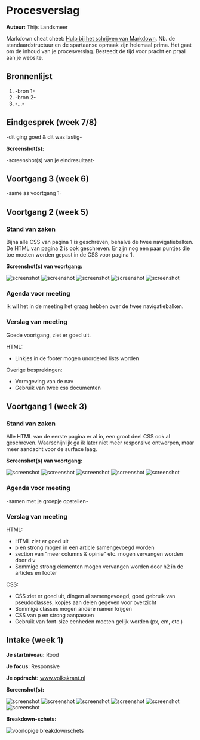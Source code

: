# Procesverslag
**Auteur:** Thijs Landsmeer

Markdown cheat cheet: [Hulp bij het schrijven van Markdown](https://github.com/adam-p/markdown-here/wiki/Markdown-Cheatsheet). Nb. de standaardstructuur en de spartaanse opmaak zijn helemaal prima. Het gaat om de inhoud van je procesverslag. Besteedt de tijd voor pracht en praal aan je website.



## Bronnenlijst
1. -bron 1-
2. -bron 2-
3. -...-



## Eindgesprek (week 7/8)

-dit ging goed & dit was lastig-

**Screenshot(s):**

-screenshot(s) van je eindresultaat-



## Voortgang 3 (week 6)

-same as voortgang 1-



## Voortgang 2 (week 5)

### Stand van zaken

Bijna alle CSS van pagina 1 is geschreven, behalve de twee navigatiebalken. De HTML van pagina 2 is ook geschreven. Er zijn nog een paar puntjes die toe moeten worden gepast in de CSS voor pagina 1.

**Screenshot(s) van voortgang:**

![screenshot](https://github.com/thijsla/FED/blob/master/images/Schermopname%20(513).png)
![screenshot](https://github.com/thijsla/FED/blob/master/images/Schermopname%20(514).png)
![screenshot](https://github.com/thijsla/FED/blob/master/images/Schermopname%20(515).png)
![screenshot](https://github.com/thijsla/FED/blob/master/images/Schermopname%20(516).png)
![screenshot](https://github.com/thijsla/FED/blob/master/images/Schermopname%20(517).png)

### Agenda voor meeting

Ik wil het in de meeting het graag hebben over de twee navigatiebalken.

### Verslag van meeting

Goede voortgang, ziet er goed uit.

HTML:
* Linkjes in de footer mogen unordered lists worden

Overige besprekingen:
* Vormgeving van de nav
* Gebruik van twee css documenten


## Voortgang 1 (week 3)

### Stand van zaken

Alle HTML van de eerste pagina er al in, een groot deel CSS ook al geschreven. Waarschijnlijk ga ik later niet meer responsive ontwerpen, maar meer aandacht voor de surface laag.

**Screenshot(s) van voortgang:**

![screenshot](https://github.com/thijsla/FED/blob/master/images/Schermopname%20(472).png)
![screenshot](https://github.com/thijsla/FED/blob/master/images/Schermopname%20(473).png)
![screenshot](https://github.com/thijsla/FED/blob/master/images/Schermopname%20(474).png)
![screenshot](https://github.com/thijsla/FED/blob/master/images/Schermopname%20(475).png)
![screenshot](https://github.com/thijsla/FED/blob/master/images/Schermopname%20(476).png)

### Agenda voor meeting

-samen met je groepje opstellen-

### Verslag van meeting

HTML:
* HTML ziet er goed uit
* p en strong mogen in een article samengevoegd worden
* section van "meer columns & opinie" etc. mogen vervangen worden door div
* Sommige strong elementen mogen vervangen worden door h2 in de articles en footer

CSS:
* CSS ziet er goed uit, dingen al samengevoegd, goed gebruik van pseudoclasses, kopjes aan delen gegeven voor overzicht
* Sommige classes mogen andere namen krijgen
* CSS van p en strong aanpassen
* Gebruik van font-size eenheden moeten gelijk worden (px, em, etc.)


## Intake (week 1)

**Je startniveau:** Rood

**Je focus:** Responsive

**Je opdracht:** www.volkskrant.nl

**Screenshot(s):**

![screenshot](https://github.com/thijsla/FED/blob/master/images/Schermopname%20(380).png)
![screenshot](https://github.com/thijsla/FED/blob/master/images/Schermopname%20(381).png)
![screenshot](https://github.com/thijsla/FED/blob/master/images/Schermopname%20(382).png)
![screenshot](https://github.com/thijsla/FED/blob/master/images/Schermopname%20(383).png)
![screenshot](https://github.com/thijsla/FED/blob/master/images/Schermopname%20(384).png)
![screenshot](https://github.com/thijsla/FED/blob/master/images/Schermopname%20(385).png)

**Breakdown-schets:**

![voorlopige breakdownschets](https://github.com/thijsla/FED/blob/master/images/Schermopname%20(386).png)
